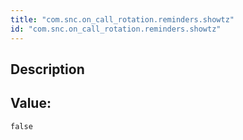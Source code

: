 ```yaml
---
title: "com.snc.on_call_rotation.reminders.showtz"
id: "com.snc.on_call_rotation.reminders.showtz"
---
```

## Description



## Value: 
```
false
```